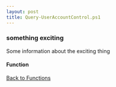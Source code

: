 ```yaml
---
layout: post
title: Query-UserAccountControl.ps1
---
```


### something exciting

Some information about the exciting thing

#### Function

<script async src="https://gist-it.appspot.com/github.com/BanterBoy/scripts-blog/blob/master/PowerShell/functions/Query-UserAccountControl.ps1"></script>

<a href="/menu/_pages/functions.html">Back to Functions</a>
